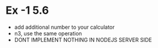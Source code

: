 # Ex -1 5.6
- add additional number to your calculator
- n3, use the same operation
- DONT IMPLEMENT NOTHING IN NODEJS SERVER SIDE 